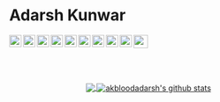 # Adarsh Kunwar 
<a href="https://leetcode.com/AkBlood/">
  <img align="left" alt=" Leetcode" width="22px" src="https://leetcode.com/_next/static/images/logo-dark-c96c407d175e36c81e236fcfdd682a0b.png" />
</a>
<a href="https://www.hackerrank.com/ak_blood_adarsh">
  <img align="left" alt=" HackerRank" width="22px" src="https://cdn.jsdelivr.net/npm/simple-icons@v3/icons/hackerrank.svg" />
</a>
<a href="https://twitter.com/AdarshKunwar11">
  <img align="left" alt="Adarsh Kunwar | Twitter" width="22px" src="https://cdn.jsdelivr.net/npm/simple-icons@v3/icons/twitter.svg" />
</a>
<a href="https://www.youtube.com/channel/UChEQlSctXPx1_R24l-h-a_Q" target="_blank"><img src="https://bit.ly/3aLegGL" width="26" height="24"/></a>
<a href="https://www.linkedin.com/in/adarshkunwar/">
  <img align="left" alt=" Linkedin" width="22px" src="https://cdn.jsdelivr.net/npm/simple-icons@v3/icons/linkedin.svg" />
</a>
<a href="https://github.com/akbloodadarsh">
  <img align="left" alt=" GitHub" width="22px" src="https://cdn.jsdelivr.net/npm/simple-icons@v3/icons/github.svg" />
</a>
<a href="mailto:adarsh.infinite@gmail.com">
  <img align="left" alt=" Mail" width="22px" src="https://cdn.jsdelivr.net/npm/simple-icons@v3/icons/gmail.svg" />
</a>
<a href="https://www.facebook.com/akbloodadarsh/">
  <img align="left" alt=" Facebook" width="22px" src="https://cdn.jsdelivr.net/npm/simple-icons@v3/icons/facebook.svg" />
</a>
<a href="https://www.instagram.com/adarsh_whysoserious/">
  <img align="left" alt=" Instagram" width="22px" src="https://cdn.jsdelivr.net/npm/simple-icons@v3/icons/instagram.svg" />
</a>
<a href="https://www.reddit.com/user/adarshakblood">
  <img align="left" alt=" Reddit" width="22px" src="https://cdn.jsdelivr.net/npm/simple-icons@v3/icons/reddit.svg" />
</a>


<br></br>

<p align="center">
<a href="https://github.com/akbloodadarsh">
  <img align="center" src="https://github-readme-stats.vercel.app/api/top-langs/?username=akbloodadarsh&theme=dark&hide_langs_below=1&hide=c%2B%2B" />
  <img align="center" src="https://github-readme-stats.vercel.app/api?username=akbloodadarsh&show_icons=true&title_color=fff&icon_color=79ff97&text_color=9f9f9f&bg_color=151515" alt="akbloodadarsh's github stats"/>
</a></p>
